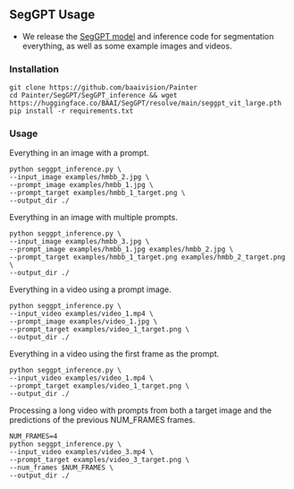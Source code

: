 ## **SegGPT Usage**
- We release the [SegGPT model](https://huggingface.co/BAAI/SegGPT/blob/main/seggpt_vit_large.pth) and inference code for segmentation everything, as well as some example images and videos.
### Installation
```
git clone https://github.com/baaivision/Painter
cd Painter/SegGPT/SegGPT_inference && wget https://huggingface.co/BAAI/SegGPT/resolve/main/seggpt_vit_large.pth
pip install -r requirements.txt
```
### Usage
Everything in an image with a prompt.
```
python seggpt_inference.py \
--input_image examples/hmbb_2.jpg \
--prompt_image examples/hmbb_1.jpg \
--prompt_target examples/hmbb_1_target.png \
--output_dir ./
```

Everything in an image with multiple prompts.
```
python seggpt_inference.py \
--input_image examples/hmbb_3.jpg \
--prompt_image examples/hmbb_1.jpg examples/hmbb_2.jpg \
--prompt_target examples/hmbb_1_target.png examples/hmbb_2_target.png \
--output_dir ./
```

Everything in a video using a prompt image.
```
python seggpt_inference.py \
--input_video examples/video_1.mp4 \
--prompt_image examples/video_1.jpg \
--prompt_target examples/video_1_target.png \
--output_dir ./
```

Everything in a video using the first frame as the prompt.
```
python seggpt_inference.py \
--input_video examples/video_1.mp4 \
--prompt_target examples/video_1_target.png \
--output_dir ./
```

Processing a long video with prompts from both a target image and the predictions of the previous NUM_FRAMES frames.
```
NUM_FRAMES=4
python seggpt_inference.py \
--input_video examples/video_3.mp4 \
--prompt_target examples/video_3_target.png \
--num_frames $NUM_FRAMES \
--output_dir ./
```

<!-- <div align="center">
<image src="rainbow.gif" width="720px" />
</div> -->

